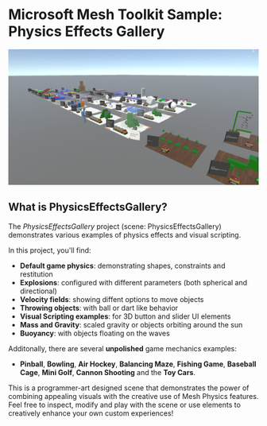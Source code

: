 # Microsoft Mesh Toolkit Sample: Physics Effects Gallery

![Gallery View](README/GalleryView.png)

## What is PhysicsEffectsGallery?

The *PhysicsEffectsGallery* project (scene: PhysicsEffectsGallery) demonstrates various examples of physics effects and visual scripting.

In this project, you'll find:

* **Default game physics**: demonstrating shapes, constraints and restitution
* **Explosions**: configured with different parameters (both spherical and directional)
* **Velocity fields**: showing diffent options to move objects 
* **Throwing objects**: with ball or dart like behavior
* **Visual Scripting examples**: for 3D button and slider UI elements
* **Mass and Gravity**: scaled gravity or objects orbiting around the sun
* **Buoyancy**: with objects floating on the waves

Additonally, there are several **unpolished** game mechanics examples:

* **Pinball**, **Bowling**, **Air Hockey**, **Balancing Maze**, **Fishing Game**, **Baseball Cage**, **Mini Golf**, **Cannon Shooting** and the **Toy Cars**.

This is a programmer-art designed scene that demonstrates the power of combining appealing visuals with the creative use of Mesh Physics features. Feel free to inspect, modify and play with the scene or use elements to creatively enhance your own custom experiences!